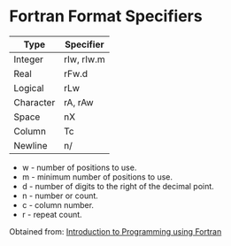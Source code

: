 # Fortran Format Specifiers

| Type      | Specifier  |
|-----------|------------|
| Integer   | rIw, rIw.m |
| Real      | rFw.d      |
| Logical   | rLw        |
| Character | rA, rAw    |
| Space     | nX         |
| Column    | Tc         |
| Newline   | n/         |

* w - number of positions to use.
* m - minimum number of positions to use.
* d - number of digits to the right of the decimal point.
* n - number or count.
* c - column number.
* r - repeat count.

Obtained from: [Introduction to Programming using Fortran](https://eng.libretexts.org/Bookshelves/Computer_Science/Programming_Languages/Introduction_to_Programming_using_Fortran_95_2003_2008_(Jorgensen))
